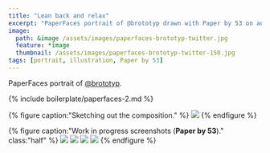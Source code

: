 ```yaml
---
title: "Lean back and relax"
excerpt: "PaperFaces portrait of @brototyp drawn with Paper by 53 on an iPad."
image: 
  path: &image /assets/images/paperfaces-brototyp-twitter.jpg 
  feature: *image
  thumbnail: /assets/images/paperfaces-brototyp-twitter-150.jpg
tags: [portrait, illustration, Paper by 53]
---
```


PaperFaces portrait of [@brototyp](http://twitter.com/brototyp).

{% include boilerplate/paperfaces-2.md %}

{% figure caption:"Sketching out the composition." %}
[![](/assets/images/paperfaces-brototyp-process-1-750.jpg)](/assets/images/paperfaces-brototyp-process-1-lg.jpg)
{% endfigure %}

{% figure caption:"Work in progress screenshots (**Paper by 53**)." class:"half" %}
[![](/assets/images/paperfaces-brototyp-process-2-600.jpg)](/assets/images/paperfaces-brototyp-process-2-lg.jpg)
[![](/assets/images/paperfaces-brototyp-process-3-600.jpg)](/assets/images/paperfaces-brototyp-process-3-lg.jpg)
[![](/assets/images/paperfaces-brototyp-process-4-600.jpg)](/assets/images/paperfaces-brototyp-process-4-lg.jpg)
[![](/assets/images/paperfaces-brototyp-process-5-600.jpg)](/assets/images/paperfaces-brototyp-process-5-lg.jpg)
{% endfigure %}
